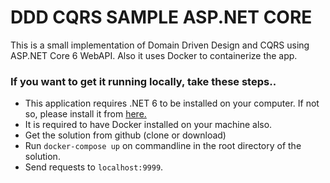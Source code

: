 # DDD CQRS SAMPLE ASP.NET CORE 
This is a small implementation of Domain Driven Design and CQRS using ASP.NET Core 6 WebAPI. Also it uses Docker to containerize the app.

### If you want to get it running locally, take these steps..
* This application requires .NET 6 to be installed on your computer. If not so, please install it from [here.](https://dotnet.microsoft.com/download)
* It is required to have Docker installed on your machine also.
* Get the solution from github (clone or download)
* Run ```docker-compose up``` on commandline in the root directory of the solution.
* Send requests to ```localhost:9999```.
